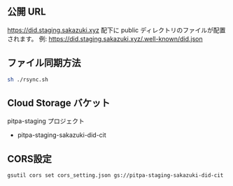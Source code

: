 ## 公開 URL

https://did.staging.sakazuki.xyz 配下に public ディレクトリのファイルが配置されます。
例: https://did.staging.sakazuki.xyz/.well-known/did.json

## ファイル同期方法

```sh
sh ./rsync.sh
```

## Cloud Storage バケット

pitpa-staging プロジェクト

- pitpa-staging-sakazuki-did-cit

## CORS設定

```sh
gsutil cors set cors_setting.json gs://pitpa-staging-sakazuki-did-cit
```